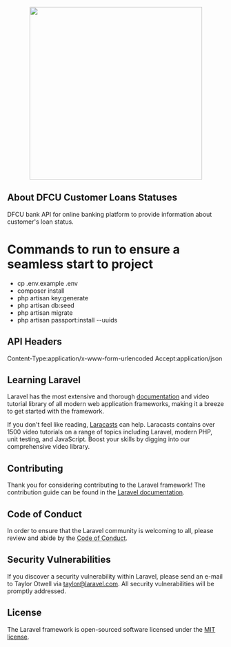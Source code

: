 <p align="center"><a href="https://www.dfcugroup.com/" target="_blank"><img src="https://e8thxnwsqmj.exactdn.com/wp-content/themes/dfcu-bank/images/dfcu_bank_logo.png?strip=all&lossy=1&ssl=1" width="400"></a></p>

## About DFCU Customer Loans Statuses

DFCU bank API for online banking platform to provide information about customer's loan status.

# Commands to run to ensure a seamless start to project

-   cp .env.example .env
-   composer install
-   php artisan key:generate
-   php artisan db:seed
-   php artisan migrate
-   php artisan passport:install --uuids

## API Headers
Content-Type:application/x-www-form-urlencoded
Accept:application/json

##

##

## Learning Laravel

Laravel has the most extensive and thorough [documentation](https://laravel.com/docs) and video tutorial library of all modern web application frameworks, making it a breeze to get started with the framework.

If you don't feel like reading, [Laracasts](https://laracasts.com) can help. Laracasts contains over 1500 video tutorials on a range of topics including Laravel, modern PHP, unit testing, and JavaScript. Boost your skills by digging into our comprehensive video library.

## Contributing

Thank you for considering contributing to the Laravel framework! The contribution guide can be found in the [Laravel documentation](https://laravel.com/docs/contributions).

## Code of Conduct

In order to ensure that the Laravel community is welcoming to all, please review and abide by the [Code of Conduct](https://laravel.com/docs/contributions#code-of-conduct).

## Security Vulnerabilities

If you discover a security vulnerability within Laravel, please send an e-mail to Taylor Otwell via [taylor@laravel.com](mailto:taylor@laravel.com). All security vulnerabilities will be promptly addressed.

## License

The Laravel framework is open-sourced software licensed under the [MIT license](https://opensource.org/licenses/MIT).
